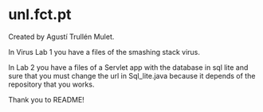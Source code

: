 # unl.fct.pt
Created by Agustí Trullén Mulet.

In Virus Lab 1 you have a files of the smashing stack virus.

In Lab 2 you have a files of a Servlet app with the database in sql lite and sure that you must change the url in Sql_lite.java because it 
depends of the repository that you works.

Thank you to README!
